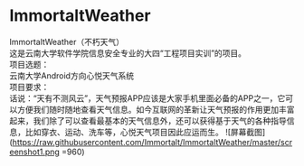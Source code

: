 # ImmortaltWeather
ImmortaltWeather（不朽天气）  
这是云南大学软件学院信息安全专业的大四“工程项目实训”的项目。  
项目选题：   
云南大学Android方向心悦天气系统  
项目要求：  
话说：“天有不测风云”，天气预报APP应该是大家手机里面必备的APP之一，它可以方便我们随时随地查看天气信息。如今互联网的革新让天气预报的作用更加丰富起来，我们除了可以查看最基本的天气信息外，还可以获得基于天气的各种指导信息，比如穿衣、运动、洗车等，心悦天气项目因此应运而生。
![屏幕截图](https://raw.githubusercontent.com/Immortalt/ImmortaltWeather/master/screenshot1.png =960)

